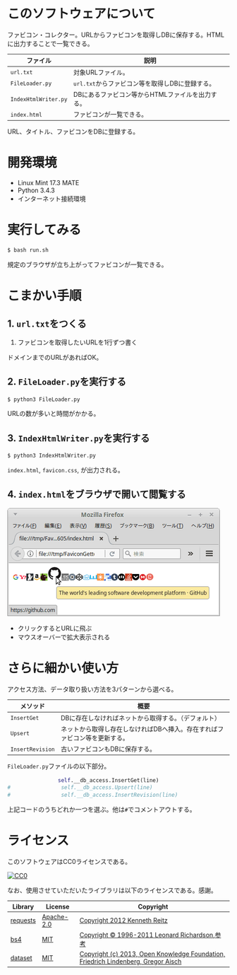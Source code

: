 # このソフトウェアについて

ファビコン・コレクター。URLからファビコンを取得しDBに保存する。HTMLに出力することで一覧できる。

ファイル|説明
--------|----
`url.txt`|対象URLファイル。
`FileLoader.py`|`url.txt`からファビコン等を取得しDBに登録する。
`IndexHtmlWriter.py`|DBにあるファビコン等からHTMLファイルを出力する。
`index.html`|ファビコンが一覧できる。

URL、タイトル、ファビコンをDBに登録する。

# 開発環境

* Linux Mint 17.3 MATE
* Python 3.4.3
* インターネット接続環境

# 実行してみる

```sh
$ bash run.sh
```

規定のブラウザが立ち上がってファビコンが一覧できる。

# こまかい手順

## 1. `url.txt`をつくる

1. ファビコンを取得したいURLを1行ずつ書く

ドメインまでのURLがあればOK。

## 2. `FileLoader.py`を実行する

```sh
$ python3 FileLoader.py
```

URLの数が多いと時間がかかる。

## 3. `IndexHtmlWriter.py`を実行する

```sh
$ python3 IndexHtmlWriter.py
```

`index.html`, `favicon.css`, が出力される。

## 4. `index.html`をブラウザで開いて閲覧する

![example.png](example.png)

* クリックするとURLに飛ぶ
* マウスオーバーで拡大表示される

# さらに細かい使い方

アクセス方法、データ取り扱い方法を3パターンから選べる。

メソッド|概要
--------|----
`InsertGet`|DBに存在しなければネットから取得する。（デフォルト）
`Upsert`|ネットから取得し存在しなければDBへ挿入。存在すればファビコン等を更新する。
`InsertRevision`|古いファビコンもDBに保存する。

`FileLoader.py`ファイルの以下部分。

```python
                self.__db_access.InsertGet(line)
#                self.__db_access.Upsert(line)
#                self.__db_access.InsertRevision(line)
```

上記コードのうちどれか一つを選ぶ。他は`#`でコメントアウトする。

# ライセンス

このソフトウェアはCC0ライセンスである。

[![CC0](http://i.creativecommons.org/p/zero/1.0/88x31.png "CC0")](http://creativecommons.org/publicdomain/zero/1.0/deed.ja)

なお、使用させていただいたライブラリは以下のライセンスである。感謝。

Library|License|Copyright
-------|-------|---------
[requests](http://requests-docs-ja.readthedocs.io/en/latest/)|[Apache-2.0](https://opensource.org/licenses/Apache-2.0)|[Copyright 2012 Kenneth Reitz](http://requests-docs-ja.readthedocs.io/en/latest/user/intro/#requests)
[bs4](https://www.crummy.com/software/BeautifulSoup/bs4/doc/)|[MIT](https://opensource.org/licenses/MIT)|[Copyright © 1996-2011 Leonard Richardson](https://pypi.python.org/pypi/beautifulsoup4),[参考](http://tdoc.info/beautifulsoup/)
[dataset](https://dataset.readthedocs.io/en/latest/)|[MIT](https://opensource.org/licenses/MIT)|[Copyright (c) 2013, Open Knowledge Foundation, Friedrich Lindenberg, Gregor Aisch](https://github.com/pudo/dataset/blob/master/LICENSE.txt)

